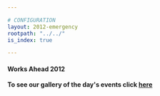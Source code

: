 ```yaml
---

# CONFIGURATION
layout: 2012-emergency
rootpath: "../../"
is_index: true

---
```


#### Works Ahead 2012  
**To see our gallery of the day's events click [here](/archive/2012-woah)**
